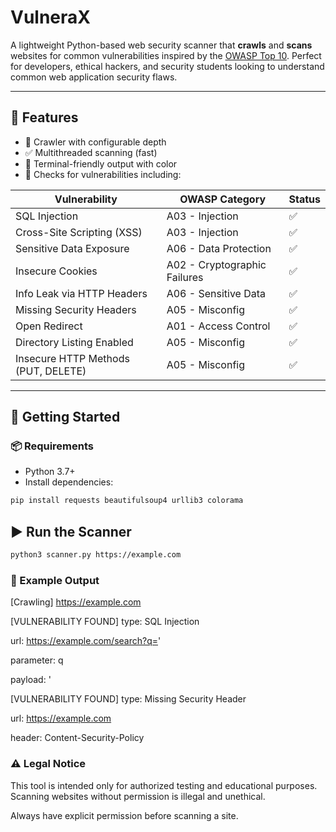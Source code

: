 # VulneraX
A lightweight Python-based web security scanner that **crawls** and **scans** websites for common vulnerabilities inspired by the [OWASP Top 10](https://owasp.org/www-project-top-ten/). Perfect for developers, ethical hackers, and security students looking to understand common web application security flaws.

---

## 🧰 Features

- 🔎 Crawler with configurable depth
- ✅ Multithreaded scanning (fast)
- 📑 Terminal-friendly output with color
- 📌 Checks for vulnerabilities including:

| Vulnerability                          | OWASP Category         | Status |
|---------------------------------------|------------------------|--------|
| SQL Injection                         | A03 - Injection        | ✅     |
| Cross-Site Scripting (XSS)            | A03 - Injection        | ✅     |
| Sensitive Data Exposure               | A06 - Data Protection  | ✅     |
| Insecure Cookies                      | A02 - Cryptographic Failures | ✅ |
| Info Leak via HTTP Headers            | A06 - Sensitive Data   | ✅     |
| Missing Security Headers              | A05 - Misconfig        | ✅     |
| Open Redirect                         | A01 - Access Control   | ✅     |
| Directory Listing Enabled             | A05 - Misconfig        | ✅     |
| Insecure HTTP Methods (PUT, DELETE)   | A05 - Misconfig        | ✅     |

---

## 🚀 Getting Started

### 📦 Requirements

- Python 3.7+
- Install dependencies:

```bash
pip install requests beautifulsoup4 urllib3 colorama
```
## ▶️ Run the Scanner
```bash
python3 scanner.py https://example.com
```

### 🧪 Example Output
   [Crawling] https://example.com

   
[VULNERABILITY FOUND]
type: SQL Injection

url: https://example.com/search?q='

parameter: q

payload: '

[VULNERABILITY FOUND]
type: Missing Security Header

url: https://example.com

header: Content-Security-Policy

### ⚠️ Legal Notice
This tool is intended only for authorized testing and educational purposes. Scanning websites without permission is illegal and unethical.

Always have explicit permission before scanning a site.


